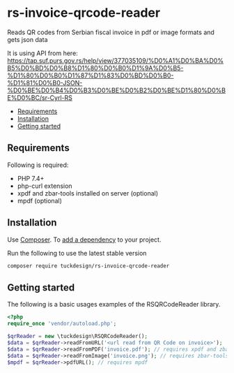 # rs-invoice-qrcode-reader
Reads QR codes from Serbian fiscal invoice in pdf or image formats and gets json data

It is using API from here: https://tap.suf.purs.gov.rs/help/view/377035109/%D0%A1%D0%BA%D0%B5%D0%BD%D0%B8%D1%80%D0%B0%D1%9A%D0%B5-%D1%80%D0%B0%D1%87%D1%83%D0%BD%D0%B0-%D1%81%D0%B0-JSON-%D0%BE%D0%B4%D0%B3%D0%BE%D0%B2%D0%BE%D1%80%D0%BE%D0%BC/sr-Cyrl-RS 

- [Requirements](#requirements)
- [Installation](#installation)
- [Getting started](#getting-started)

## Requirements

Following is required:

- PHP 7.4+ 
- php-curl extension
- xpdf and zbar-tools installed on server (optional)
- mpdf (optional)

## Installation

Use [Composer](https://getcomposer.org/).
To [add a dependency](https://getcomposer.org/doc/04-schema.md#package-links) to your project.

Run the following to use the latest stable version
```sh
composer require tuckdesign/rs-invoice-qrcode-reader
```

## Getting started

The following is a basic usages examples of the RSQRCodeReader library.

```php
<?php
require_once 'vendor/autoload.php';

$qrReader = new \tuckdesign\RSQRCodeReader();
$data = $qrReader->readFromURL('<url read from QR Code on invoice>');
$data = $qrReader->readFromPDF('invoice.pdf'); // requires xpdf and zbar-tools installed on server and exec permissions for php
$data = $qrReader->readFromImage('invoice.png'); // requires zbar-tools installed on server and exec permissions for php
$mpdf = $qrReader->pdfURL(); // requires mpdf

```
